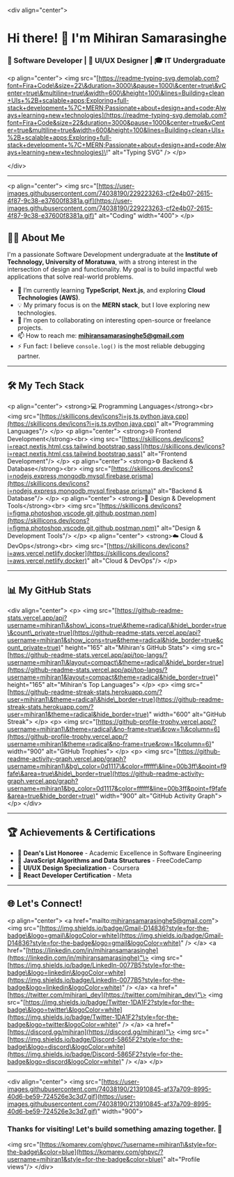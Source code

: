 \<div align="center"\>

# Hi there\! 👋 I'm Mihiran Samarasinghe

### 🚀 Software Developer | 🎨 UI/UX Designer | 🎓 IT Undergraduate

\<p align="center"\>
\<img src="[https://readme-typing-svg.demolab.com?font=Fira+Code\&size=22\&duration=3000\&pause=1000\&center=true\&vCenter=true\&multiline=true\&width=600\&height=100\&lines=Building+clean+UIs+%2B+scalable+apps;Exploring+full-stack+development+%7C+MERN;Passionate+about+design+and+code;Always+learning+new+technologies](https://readme-typing-svg.demolab.com?font=Fira+Code&size=22&duration=3000&pause=1000&center=true&vCenter=true&multiline=true&width=600&height=100&lines=Building+clean+UIs+%2B+scalable+apps;Exploring+full-stack+development+%7C+MERN;Passionate+about+design+and+code;Always+learning+new+technologies)\!" alt="Typing SVG" /\>
\</p\>

\</div\>

-----

\<p align="center"\>
\<img src="[https://user-images.githubusercontent.com/74038190/229223263-cf2e4b07-2615-4f87-9c38-e37600f8381a.gif](https://user-images.githubusercontent.com/74038190/229223263-cf2e4b07-2615-4f87-9c38-e37600f8381a.gif)" alt="Coding" width="400"\>
\</p\>

## 🧑‍💻 About Me

I'm a passionate Software Development undergraduate at the **Institute of Technology, University of Moratuwa**, with a strong interest in the intersection of design and functionality. My goal is to build impactful web applications that solve real-world problems.

  - 🌱 I’m currently learning **TypeScript**, **Next.js**, and exploring **Cloud Technologies (AWS)**.
  - 💡 My primary focus is on the **MERN stack**, but I love exploring new technologies.
  - 🤝 I’m open to collaborating on interesting open-source or freelance projects.
  - 📫 How to reach me: **mihiransamarasinghe5@gmail.com**
  - ⚡ Fun fact: I believe `console.log()` is the most reliable debugging partner.

-----

## 🛠️ My Tech Stack

\<p align="center"\>
\<strong\>💻 Programming Languages\</strong\>\<br\>
\<img src="[https://skillicons.dev/icons?i=js,ts,python,java,cpp](https://skillicons.dev/icons?i=js,ts,python,java,cpp)" alt="Programming Languages"/\>
\</p\>
\<p align="center"\>
\<strong\>🌐 Frontend Development\</strong\>\<br\>
\<img src="[https://skillicons.dev/icons?i=react,nextjs,html,css,tailwind,bootstrap,sass](https://skillicons.dev/icons?i=react,nextjs,html,css,tailwind,bootstrap,sass)" alt="Frontend Development"/\>
\</p\>
\<p align="center"\>
\<strong\>⚙️ Backend & Database\</strong\>\<br\>
\<img src="[https://skillicons.dev/icons?i=nodejs,express,mongodb,mysql,firebase,prisma](https://skillicons.dev/icons?i=nodejs,express,mongodb,mysql,firebase,prisma)" alt="Backend & Database"/\>
\</p\>
\<p align="center"\>
\<strong\>🎨 Design & Development Tools\</strong\>\<br\>
\<img src="[https://skillicons.dev/icons?i=figma,photoshop,vscode,git,github,postman,npm](https://skillicons.dev/icons?i=figma,photoshop,vscode,git,github,postman,npm)" alt="Design & Development Tools"/\>
\</p\>
\<p align="center"\>
\<strong\>☁️ Cloud & DevOps\</strong\>\<br\>
\<img src="[https://skillicons.dev/icons?i=aws,vercel,netlify,docker](https://skillicons.dev/icons?i=aws,vercel,netlify,docker)" alt="Cloud & DevOps"/\>
\</p\>

-----

## 📊 My GitHub Stats

\<div align="center"\>
\<p\>
\<img src="[https://github-readme-stats.vercel.app/api?username=mihiran1\&show\_icons=true\&theme=radical\&hide\_border=true\&count\_private=true](https://github-readme-stats.vercel.app/api?username=mihiran1&show_icons=true&theme=radical&hide_border=true&count_private=true)" height="165" alt="Mihiran's GitHub Stats"\>
\<img src="[https://github-readme-stats.vercel.app/api/top-langs/?username=mihiran1\&layout=compact\&theme=radical\&hide\_border=true](https://github-readme-stats.vercel.app/api/top-langs/?username=mihiran1&layout=compact&theme=radical&hide_border=true)" height="165" alt="Mihiran's Top Languages"\>
\</p\>
\<p\>
\<img src="[https://github-readme-streak-stats.herokuapp.com/?user=mihiran1\&theme=radical\&hide\_border=true](https://github-readme-streak-stats.herokuapp.com/?user=mihiran1&theme=radical&hide_border=true)" width="600" alt="GitHub Streak"\>
\</p\>
\<p\>
\<img src="[https://github-profile-trophy.vercel.app/?username=mihiran1\&theme=radical\&no-frame=true\&row=1\&column=6](https://github-profile-trophy.vercel.app/?username=mihiran1&theme=radical&no-frame=true&row=1&column=6)" width="900" alt="GitHub Trophies"\>
\</p\>
\<p\>
\<img src="[https://github-readme-activity-graph.vercel.app/graph?username=mihiran1\&bg\_color=0d1117\&color=ffffff\&line=00b3ff\&point=f9fafe\&area=true\&hide\_border=true](https://github-readme-activity-graph.vercel.app/graph?username=mihiran1&bg_color=0d1117&color=ffffff&line=00b3ff&point=f9fafe&area=true&hide_border=true)" width="900" alt="GitHub Activity Graph"\>
\</p\>
\</div\>

-----

## 🏆 Achievements & Certifications

  - 🥇 **Dean's List Honoree** - Academic Excellence in Software Engineering
  - 🎯 **JavaScript Algorithms and Data Structures** - FreeCodeCamp
  - 🎨 **UI/UX Design Specialization** - Coursera
  - 🌟 **React Developer Certification** - Meta

-----

## 🌐 Let's Connect\!

\<p align="center"\>
\<a href="mailto:mihiransamarasinghe5@gmail.com"\>
\<img src="[https://img.shields.io/badge/Gmail-D14836?style=for-the-badge\&logo=gmail\&logoColor=white](https://img.shields.io/badge/Gmail-D14836?style=for-the-badge&logo=gmail&logoColor=white)" /\>
\</a\>
\<a href="[https://linkedin.com/in/mihiransamarasinghe](https://linkedin.com/in/mihiransamarasinghe)"\>
\<img src="[https://img.shields.io/badge/LinkedIn-0077B5?style=for-the-badge\&logo=linkedin\&logoColor=white](https://img.shields.io/badge/LinkedIn-0077B5?style=for-the-badge&logo=linkedin&logoColor=white)" /\>
\</a\>
\<a href="[https://twitter.com/mihiran\_dev](https://twitter.com/mihiran_dev)"\>
\<img src="[https://img.shields.io/badge/Twitter-1DA1F2?style=for-the-badge\&logo=twitter\&logoColor=white](https://img.shields.io/badge/Twitter-1DA1F2?style=for-the-badge&logo=twitter&logoColor=white)" /\>
\</a\>
\<a href="[https://discord.gg/mihiran](https://discord.gg/mihiran)"\>
\<img src="[https://img.shields.io/badge/Discord-5865F2?style=for-the-badge\&logo=discord\&logoColor=white](https://img.shields.io/badge/Discord-5865F2?style=for-the-badge&logo=discord&logoColor=white)" /\>
\</a\>
\</p\>

-----

\<div align="center"\>
\<img src="[https://user-images.githubusercontent.com/74038190/213910845-af37a709-8995-40d6-be59-724526e3c3d7.gif](https://user-images.githubusercontent.com/74038190/213910845-af37a709-8995-40d6-be59-724526e3c3d7.gif)" width="900"\>

### Thanks for visiting\! Let's build something amazing together. 🚀

\<img src="[https://komarev.com/ghpvc/?username=mihiran1\&style=for-the-badge\&color=blue](https://komarev.com/ghpvc/?username=mihiran1&style=for-the-badge&color=blue)" alt="Profile views"/\>
\</div\>
